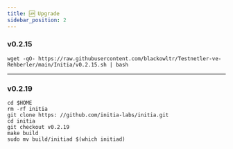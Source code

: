 ```yaml
---
title: 🆙 Upgrade
sidebar_position: 2
---
```


### v0.2.15 
```shell
wget -qO- https://raw.githubusercontent.com/blackowltr/Testnetler-ve-Rehberler/main/Initia/v0.2.15.sh | bash
```
--- 

### v0.2.19 
```shell
cd $HOME
rm -rf initia
git clone https: //github.com/initia-labs/initia.git
cd initia
git checkout v0.2.19
make build
sudo mv build/initiad $(which initiad)
```
